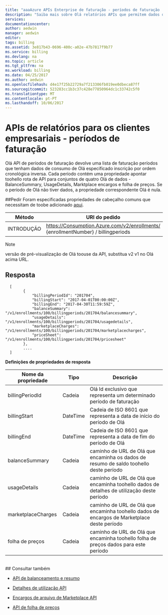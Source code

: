 ```yaml
---
title: "aaaAzure APIs Enterprise de faturação - períodos de faturação | Microsoft Docs"
description: "Saiba mais sobre Olá relatórios APIs que permitem dados de consumo do Enterprise Azure clientes toopull através de programação."
services: 
documentationcenter: 
author: aedwin
manager: aedwin
editor: 
tags: billing
ms.assetid: 3e817b43-0696-400c-a02e-47b7817f9b77
ms.service: billing
ms.devlang: na
ms.topic: article
ms.tgt_pltfrm: na
ms.workload: billing
ms.date: 04/25/2017
ms.author: aedwin
ms.openlocfilehash: d4e17f25b22729a7f213306fb019ee0dbeca87ff
ms.sourcegitcommit: 523283cc1b3c37c428e77850964dc1c33742c5f0
ms.translationtype: MT
ms.contentlocale: pt-PT
ms.lasthandoff: 10/06/2017
---
```

# <a name="reporting-apis-for-enterprise-customers---billing-periods"></a>APIs de relatórios para os clientes empresariais - períodos de faturação

Olá API de períodos de faturação devolve uma lista de faturação períodos que tenham dados de consumo de Olá especificado inscrição por ordem cronológica inversa. Cada período contém uma propriedade apontar toohello rota de API para conjuntos de quatro Olá de dados - BalanceSummary, UsageDetails, Marktplace encargos e folha de preços. Se o período de Olá não tiver dados, a propriedade correspondente Olá é nula. 


##<a name="request"></a>Pedir 
Foram especificadas propriedades de cabeçalho comuns que necessitam de toobe adicionado [aqui](billing-enterprise-api.md). 

|Método | URI do pedido|
|-|-|
|INTRODUÇÃO| https://Consumption.Azure.com/v2/enrollments/ {enrollmentNumber} / billingperiods|

> [!Note]
> versão de pré-visualização de Olá toouse da API, substitua v2 v1 no Olá acima URL.
>

## <a name="response"></a>Resposta
 
    
    
      [
            {
                "billingPeriodId": "201704",
                "billingStart": "2017-04-01T00:00:00Z",
                "billingEnd": "2017-04-30T11:59:59Z",
                "balanceSummary": "/v1/enrollments/100/billingperiods/201704/balancesummary",
                "usageDetails": "/v1/enrollments/100/billingperiods/201704/usagedetails",
                "marketplaceCharges": "/v1/enrollments/100/billingperiods/201704/marketplacecharges",
                "priceSheet": "/v1/enrollments/100/billingperiods/201704/pricesheet"
            },          
            ....
      ]
    

**Definições de propriedades de resposta**

|Nome da propriedade| Tipo| Descrição
|-|-|-|
|billingPeriodId| Cadeia| Olá Id exclusivo que representa um determinado período de faturação|
|billingStart| DateTime| Cadeia de ISO 8601 que representa a data de início do período de Olá|
|billingEnd| DateTime| Cadeia de ISO 8601 que representa a data de fim do período de Olá|
|balanceSummary| Cadeia| caminho de URL de Olá que encaminha os dados de resumo de saldo toohello deste período|
|usageDetails| Cadeia| caminho de URL de Olá que encaminha toohello dados de detalhes de utilização deste período|
|marketplaceCharges| Cadeia| caminho de URL de Olá que encaminha toohello dados de encargos de Marketplace deste período|
|folha de preços| Cadeia| caminho de URL de Olá que encaminha toohello folha de preços dados para este período|

<br/>
## <a name="see-also"></a>Consultar também

* [API de balanceamento e resumo](billing-enterprise-api-balance-summary.md)

* [Detalhes de utilização API](billing-enterprise-api-usage-detail.md) 

* [Encargos de arquivo de Marketplace API](billing-enterprise-api-marketplace-storecharge.md) 

* [API de folha de preços](billing-enterprise-api-pricesheet.md)